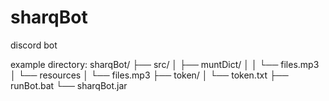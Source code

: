 # sharqBot
discord bot



example directory:
sharqBot/
├── src/
│   ├── muntDict/
│   │   └── files.mp3
│   └── resources
│       └── files.mp3
├── token/
│   └── token.txt
├── runBot.bat
└── sharqBot.jar
